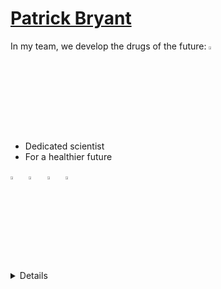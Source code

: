 
# [Patrick Bryant](https://patrickbryantlab.github.io)
In my team, we develop the drugs of the future: [<img src="https://img.icons8.com/?size=100&id=13291&format=png&color=000000" width="3.5%"/>](https://en.wikipedia.org/wiki/Peptide)
- Dedicated scientist
- For a healthier future

[<img src="https://img.icons8.com/?size=100&id=79076&format=png&color=000000" width="3.5%"/>](https://scholar.google.com/citations?user=KPlaFQQAAAAJ&hl=en&oi=ao) &nbsp;
[<img src="https://img.icons8.com/color/48/000000/twitter.png" width="3.5%"/>](https://twitter.com/Patrick18287926)  &nbsp;
[<img src="https://img.icons8.com/color/48/000000/linkedin.png" width="3.5%"/>](https://www.linkedin.com/in/patrick-bryant-phd/) &nbsp;
<a href="mailto:patrick.bryant@scilifelab.se"> <img src="https://img.icons8.com/fluent/48/000000/gmail.png" width="3.5%"/>


  <details>
  <summary>
    More about me
  </summary>



[![Stats](https://github-readme-stats.vercel.app/api?username=patrickbryant1&show_icons=true)](https://github-readme-stats.vercel.app/api?username=patrickbryant1&show_icons=true&theme=radical)&nbsp; &nbsp; &nbsp; &nbsp; &nbsp; &nbsp; &nbsp; &nbsp; &nbsp; &nbsp;

[SciLifeLab](https://www.scilifelab.se/researchers/patrick-bryant/)
[Stockholm University](https://www.scilifelab.se/researchers/patrick-bryant/)

#### Favourite Software from me right now
https://github.com/patrickbryant1/RareFold
